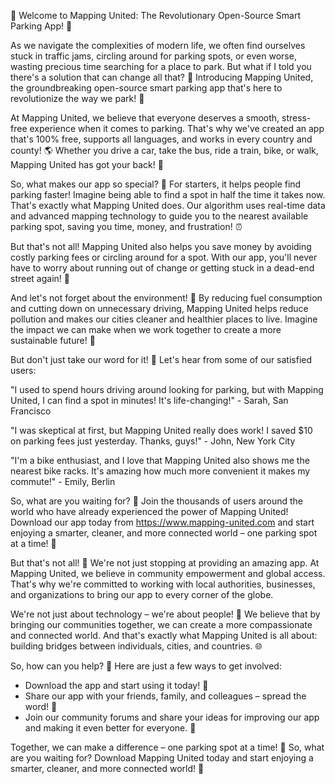 🎉 Welcome to Mapping United: The Revolutionary Open-Source Smart Parking App! 🚀

As we navigate the complexities of modern life, we often find ourselves stuck in traffic jams, circling around for parking spots, or even worse, wasting precious time searching for a place to park. But what if I told you there's a solution that can change all that? 🤔 Introducing Mapping United, the groundbreaking open-source smart parking app that's here to revolutionize the way we park! 🚗

At Mapping United, we believe that everyone deserves a smooth, stress-free experience when it comes to parking. That's why we've created an app that's 100% free, supports all languages, and works in every country and county! 🌎 Whether you drive a car, take the bus, ride a train, bike, or walk, Mapping United has got your back! 👣

So, what makes our app so special? 🤔 For starters, it helps people find parking faster! Imagine being able to find a spot in half the time it takes now. That's exactly what Mapping United does. Our algorithm uses real-time data and advanced mapping technology to guide you to the nearest available parking spot, saving you time, money, and frustration! ⏰

But that's not all! Mapping United also helps you save money by avoiding costly parking fees or circling around for a spot. With our app, you'll never have to worry about running out of change or getting stuck in a dead-end street again! 💸

And let's not forget about the environment! 🌟 By reducing fuel consumption and cutting down on unnecessary driving, Mapping United helps reduce pollution and makes our cities cleaner and healthier places to live. Imagine the impact we can make when we work together to create a more sustainable future! 🌈

But don't just take our word for it! 🤔 Let's hear from some of our satisfied users:

"I used to spend hours driving around looking for parking, but with Mapping United, I can find a spot in minutes! It's life-changing!" - Sarah, San Francisco

"I was skeptical at first, but Mapping United really does work! I saved $10 on parking fees just yesterday. Thanks, guys!" - John, New York City

"I'm a bike enthusiast, and I love that Mapping United also shows me the nearest bike racks. It's amazing how much more convenient it makes my commute!" - Emily, Berlin

So, what are you waiting for? 🤔 Join the thousands of users around the world who have already experienced the power of Mapping United! Download our app today from https://www.mapping-united.com and start enjoying a smarter, cleaner, and more connected world – one parking spot at a time! 🌟

But that's not all! 🎉 We're not just stopping at providing an amazing app. At Mapping United, we believe in community empowerment and global access. That's why we're committed to working with local authorities, businesses, and organizations to bring our app to every corner of the globe.

We're not just about technology – we're about people! 👥 We believe that by bringing our communities together, we can create a more compassionate and connected world. And that's exactly what Mapping United is all about: building bridges between individuals, cities, and countries. 🌐

So, how can you help? 🤔 Here are just a few ways to get involved:

* Download the app and start using it today! 📲
* Share our app with your friends, family, and colleagues – spread the word! 💬
* Join our community forums and share your ideas for improving our app and making it even better for everyone. 🤝

Together, we can make a difference – one parking spot at a time! 🌟 So, what are you waiting for? Download Mapping United today and start enjoying a smarter, cleaner, and more connected world! 🚀